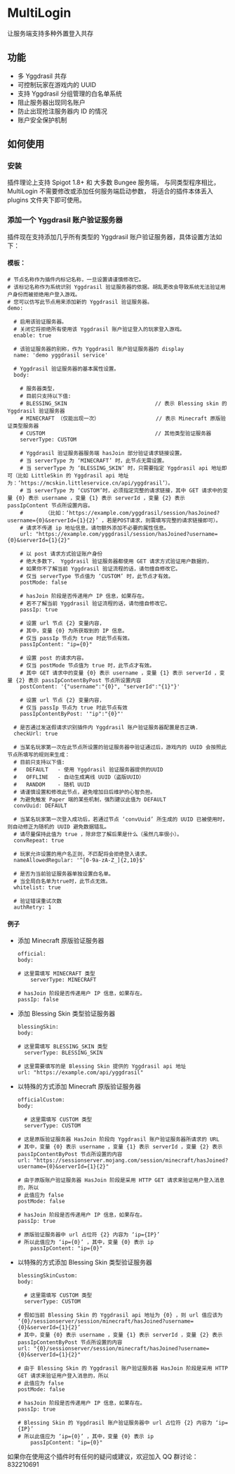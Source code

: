# MultiLogin

让服务端支持多种外置登入共存

## 功能

* 多 Yggdrasil 共存
* 可控制玩家在游戏内的 UUID
* 支持 Yggdrasil 分组管理的白名单系统
* 阻止服务器出现同名账户
* 防止出现抢注服务器内 ID 的情况
* 账户安全保护机制

## 如何使用

### 安装

插件理论上支持 Spigot 1.8+ 和 大多数 Bungee 服务端，
与同类型程序相比，MultiLogin 不需要修改或添加任何服务端启动参数，
将适合的插件本体丢入 plugins 文件夹下即可使用。

### 添加一个 Yggdrasil 账户验证服务器

插件现在支持添加几乎所有类型的 Yggdrasil 账户验证服务器，具体设置方法如下：

#### 模板：

    # 节点名称作为插件内标记名称，一旦设置请谨慎修改它。
    # 该标记名称作为系统识别 Yggdrasil 验证服务器的依据。胡乱更改会导致系统无法验证用户身份而被拒绝用户登入游戏。
    # 您可以仿写此节点用来添加新的 Yggdrasil 验证服务器。
    demo:

      # 启用该验证服务器。
      # 关闭它将拒绝所有使用该 Yggdrasil 账户验证登入的玩家登入游戏。
      enable: true

      # 该验证服务器的别称，作为 Yggdrasil 账户验证服务器的 display
      name: 'demo yggdrasil service'

      # Yggdrasil 验证服务器的基本属性设置。
      body:

        # 服务器类型，
        # 目前只支持以下值:
        # BLESSING_SKIN                            // 表示 Blessing skin 的 Yggdrasil 验证服务器
        # MINECRAFT （仅能出现一次）                  // 表示 Minecraft 原版验证类型服务器
        # CUSTOM                                   // 其他类型验证服务器
        serverType: CUSTOM

        # Yggdrasil 验证服务器服务端 hasJoin 部分验证请求链接设置。
        # 当 serverType 为 ‘MINECRAFT’ 时，此节点无需设置。
        # 当 serverType 为 ‘BLESSING_SKIN’ 时，只需要指定 Yggdrasil api 地址即可（比如 LittleSkin 的 Yggdrasil api 地址为：‘https://mcskin.littleservice.cn/api/yggdrasil’）。
        # 当 serverType 为 ‘CUSTOM’时，必须指定完整的请求链接，其中 GET 请求中的变量 {0} 表示 username ，变量 {1} 表示 serverId ，变量 {2} 表示 passIpContent 节点所设置内容。
        #       （比如：‘https://example.com/yggdrasil/session/hasJoined?username={0}&serverId={1}{2}’ ，若是POST请求，则需填写完整的请求链接即可）。
        # 请求不传递 ip 地址信息，请勿额外添加不必要的属性信息。
        url: "https://example.com/yggdrasil/session/hasJoined?username={0}&serverId={1}{2}"

        # 以 post 请求方式验证账户身份
        # 绝大多数下， Yggdrasil 验证服务器都使用 GET 请求方式验证用户数据的，
        # 如果你不了解当前 Yggdrasil 验证流程的话，请勿擅自修改它。
        # 仅当 serverType 节点值为 ‘CUSTOM’ 时，此节点才有效。
        postMode: false

        # hasJoin 阶段是否传递用户 IP 信息，如果存在。
        # 若不了解当前 Yggdrasil 验证流程的话，请勿擅自修改它。
        passIp: true

        # 设置 url 节点 {2} 变量内容，
        # 其中，变量 {0} 为所获取到的 IP 信息。
        # 仅当 passIp 节点为 true 时此节点有效。
        passIpContent: "ip={0}"

        # 设置 post 的请求内容。
        # 仅当 postMode 节点值为 true 时，此节点才有效。
        # 其中 GET 请求中的变量 {0} 表示 username ，变量 {1} 表示 serverId ，变量 {2} 表示 passIpContentByPost 节点所设置内容
        postContent: '{"username":"{0}", "serverId":"{1}"}'

        # 设置 url 节点 {2} 变量内容，
        # 仅当 passIp 节点为 true 时此节点有效
        passIpContentByPost: '"ip":"{0}"'

      # 是否通过发送假请求识别插件内 Yggdrasil 账户验证服务器配置是否正确.
      checkUrl: true

      # 当某名玩家第一次在此节点所设置的验证服务器中验证通过后，游戏内的 UUID 会按照此节点所填写的规则来生成：
      # 目前只支持以下值:
      #   DEFAULT   - 使用 Yggdrasil 验证服务器提供的UUID
      #   OFFLINE   - 自动生成离线 UUID（盗版UUID）
      #   RANDOM    - 随机 UUID
      # 请谨慎设置和修改此节点，避免增加日后维护的心智负担。
      # 为避免触发 Paper 端的某些机制，强烈建议此值为 DEFAULT
      convUuid: DEFAULT

      # 当某名玩家第一次登入成功后，若通过节点 ‘convUuid’ 所生成的 UUID 已被使用时，则自动修正为随机的 UUID 避免数据错乱。
      # 请尽量保持此值为 true ，除非您了解后果是什么（虽然几率很小）。
      convRepeat: true

      # 玩家允许设置的用户名正则，不匹配将会拒绝登入请求。
      nameAllowedRegular: '^[0-9a-zA-Z_]{2,10}$'

      # 是否为当前验证服务器单独设置白名单。
      # 当全局白名单为true时，此节点无效。
      whitelist: true

      # 验证错误重试次数
      authRetry: 1

#### 例子
* 添加 Minecraft 原版验证服务器

      official:
      body:
  	
  	  # 这里需填写 MINECRAFT 类型
          serverType: MINECRAFT
  	  
  	  # hasJoin 阶段是否传递用户 IP 信息，如果存在。
  	  passIp: false

* 添加 Blessing Skin 类型验证服务器

      blessingSkin:
      body:
  	
  	  # 这里需填写 BLESSING_SKIN 类型
        serverType: BLESSING_SKIN
  	
  	  # 这里需要填写的是 Blessing Skin 提供的 Yggdrasil api 地址
  	  url: "https://example.com/api/yggdrasil"

* 以特殊的方式添加 Minecraft 原版验证服务器

      officialCustom:
      body:
    
        # 这里需填写 CUSTOM 类型
        serverType: CUSTOM
  	  
  	  # 这是原版验证服务器 HasJoin 阶段向 Yggdrasil 账户验证服务器所请求的 URL
  	  # 其中，变量 {0} 表示 username ，变量 {1} 表示 serverId ，变量 {2} 表示 passIpContentByPost 节点所设置的内容
  	  url: "https://sessionserver.mojang.com/session/minecraft/hasJoined?username={0}&serverId={1}{2}"
  	
  	  # 由于原版账户验证服务器 HasJoin 阶段是采用 HTTP GET 请求来验证用户登入消息的，所以
  	  # 此值应为 false
  	  postMode: false
  	  
  	  # hasJoin 阶段是否传递用户 IP 信息，如果存在。
  	  passIp: true
  	  
  	  # 原版验证服务器中 url 占位符 {2} 内容为 ‘ip={IP}’
  	  # 所以此值应为 ‘ip={0}’ ，其中，变量 {0} 表示 ip 
          passIpContent: "ip={0}"

* 以特殊的方式添加 Blessing Skin 类型验证服务器

      blessingSkinCustom:
      body:
    
        # 这里需填写 CUSTOM 类型
        serverType: CUSTOM
  	  
  	  # 假如当前 Blessing Skin 的 Yggdrasil api 地址为 {0} ，则 url 值应该为 ‘{0}/sessionserver/session/minecraft/hasJoined?username={0}&serverId={1}{2}’
  	  # 其中，变量 {0} 表示 username ，变量 {1} 表示 serverId ，变量 {2} 表示 passIpContentByPost 节点所设置的内容
  	  url: "{0}/sessionserver/session/minecraft/hasJoined?username={0}&serverId={1}{2}"
  	
  	  # 由于 Blessing Skin 的 Yggdrasil 账户验证服务器 HasJoin 阶段是采用 HTTP GET 请求来验证用户登入消息的，所以
  	  # 此值应为 false
  	  postMode: false
  	  
  	  # hasJoin 阶段是否传递用户 IP 信息，如果存在。
  	  passIp: true
  	  
  	  # Blessing Skin 的 Yggdrasil 账户验证服务器中 url 占位符 {2} 内容为 ‘ip={IP}’
  	  # 所以此值应为 ‘ip={0}’ ，其中，变量 {0} 表示 ip 
          passIpContent: "ip={0}"

如果你在使用这个插件时有任何的疑问或建议，欢迎加入 QQ 群讨论：832210691